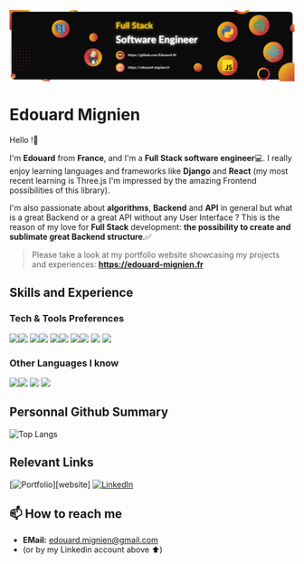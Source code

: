 ![Fullstack Developer](images/banner.png)

# Edouard Mignien
Hello !👋

I'm **Edouard** from **France**, and I'm a **Full Stack software engineer**💻. I really enjoy learning languages and frameworks like **Django** and **React** (my most recent learning is Three.js I'm impressed by the amazing Frontend possibilities of this library). 

I'm also passionate about **algorithms**, **Backend** and **API** in general but what is a great Backend or a great API without any User Interface ? This is the reason of my love for **Full Stack** development: **the possibility to create and sublimate great Backend structure**.✅ 

> Please take a look at my portfolio website showcasing my projects and experiences: **https://edouard-mignien.fr**

## Skills and Experience
### Tech & Tools Preferences

<img src="https://img.shields.io/badge/-Python-0879B9?style=flat&logo=python&logoColor=ffffff"><img src="https://img.shields.io/badge/-Django-003C2A?style=flat&logo=django&logoColor=ffffff">
<img src = "https://img.shields.io/badge/-HTML5-E34F26?style=flat&logo=html5&logoColor=white"><img src = "https://img.shields.io/badge/-CSS3-1572B6?style=flat&logo=css3&logoColor=white">
<img src="https://img.shields.io/badge/-JavaScript-eed718?style=flat&logo=javascript&logoColor=ffffff"><img src="https://img.shields.io/badge/-React-000000?style=flat&logo=react&logoColor=00c8ff">
<img src="https://img.shields.io/badge/-MySQL-F29111?style=flat&logo=mysql&logoColor=FFFFFF"><img src="https://img.shields.io/badge/-PostgreSQL-31648C?style=flat&logo=postgresql&logoColor=FFFFFF">
<img src="http://img.shields.io/badge/-Github-000000?style=flat&logo=github&logoColor=FFFFFF">
<img src="http://img.shields.io/badge/-VS%20Code-007ACC?style=flat&logo=visual%20studio%20code&logoColor=white">

### Other Languages I know
<img src="https://img.shields.io/badge/-C%20&%20C++-659ad2?style=flat&logo=c%2B%2B&logoColor=ffffff"><img src="http://img.shields.io/badge/-Java-F89820?style=flat&logo=java&logoColor=white"> <img src="http://img.shields.io/badge/-VHDL-000000?style=flat&logo=vhdl&logoColor=white"> <img src="http://img.shields.io/badge/-Assembly-24324A?style=flat&logo=assembly&logoColor=white"> 

## Personnal Github Summary
![Top Langs](https://github-readme-stats.vercel.app/api/top-langs/?username=Edouard-M&langs_count=6&hide_progress=true&hide=nothing&theme=dark&text_color=FFFFFF)
<!-- https://github.com/anuraghazra/github-readme-stats -->

## Relevant Links

[![Portfolio](http://img.shields.io/badge/-Portfolio%20Website-000000?)][website]
[![LinkedIn](http://img.shields.io/badge/-LinkedIn-0077B5?style=flat&logo=linkedIn&logoColor=white)][linkedin]

[website]: https://www.edouard-mignien.fr/
[linkedin]: https://www.linkedin.com/in/edouard-mignien/

## 📫 How to reach me
*  **EMail:** edouard.mignien@gmail.com
*  (or by my Linkedin account above ⬆️)

<!--
Here are some ideas to get you started:
- 🔭 I’m currently working on ...
- 🌱 I’m currently learning ...
- 👯 I’m looking to collaborate on ...
- 🤔 I’m looking for help with ...
- 💬 Ask me about ...
- 📫 How to reach me: ...
- 😄 Pronouns: ...
- ⚡ Fun fact: ...
-->
